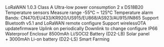 LoRaWAN 1.0.3 Class A
Ultra-low power consumption
2 x DS18B20 Temperature sensors
Measure range -55°C ~ 125°C
Temperature alarm
Bands: CN470/EU433/KR920/US915/EU868/AS923/AU915/IN865
Support Bluetooth v5.1 and LoRaWAN remote configure
Support wirelessOTA updatefirmware
Uplink on periodically
Downlink to change configure
IP66 Waterproof Enclosur
8500mAh Li/SOCl2 Battery (D22-LB)
Solar panel + 3000mAh Li-on battery (D22-LS)
Smart Farming
